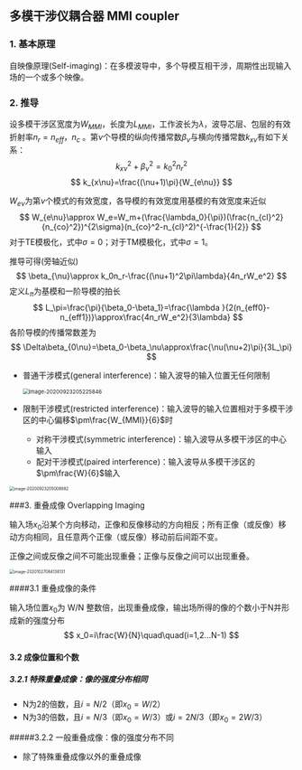 ## **多模干涉仪耦合器 MMI coupler**

### 1. 基本原理

自映像原理(Self-imaging)：在多模波导中，多个导模互相干涉，周期性出现输入场的一个或多个映像。

### 2. 推导

设多模干涉区宽度为$W_{MMI}$，长度为$L_{MMI}$，工作波长为$\lambda$，波导芯层、包层的有效折射率$n_r=n_{eff}$，$n_c$ 。第$\nu$个导模的纵向传播常数$\beta_{\nu}$与横向传播常数$k_{x\nu}$有如下关系：
$$
k_{x\nu}^2+\beta_{\nu}^2=k_0^2n_r^2
$$
$$
k_{x\nu}=\frac{(\nu+1)\pi}{W_{e\nu}}
$$

$W_{e\nu}$为第$\nu$个模式的有效宽度，各导模的有效宽度用基模的有效宽度来近似
$$
W_{e\nu}\approx W_e=W_m+(\frac{\lambda_0}{\pi})(\frac{n_{cl}^2}{n_{co}^2})^{2\sigma}(n_{co}^2-n_{cl}^2)^{-\frac{1}{2}}
$$
对于TE模极化，式中$\sigma=0$；对于TM模极化，式中$\sigma=1$。

推导可得(旁轴近似)
$$
\beta_{\nu}\approx k_0n_r-\frac{(\nu+1)^2\pi\lambda}{4n_rW_e^2}
$$
定义$L_\pi$为基模和一阶导模的拍长
$$
L_\pi=\frac{\pi}{\beta_0-\beta_1}=\frac{\lambda
}{2(n_{eff0}-n_{eff1})}\approx\frac{4n_rW_e^2}{3\lambda}
$$
各阶导模的传播常数差为
$$
\Delta\beta_{0\nu}=\beta_0-\beta_\nu\approx\frac{\nu(\nu+2)\pi}{3L_\pi}
$$

- 普通干涉模式(general interference)：输入波导的输入位置无任何限制
  
  <img src="C:\Users\Lenovo\AppData\Roaming\Typora\typora-user-images\image-20200923205225846.png" alt="image-20200923205225846" style="zoom: 67%;" />
  
- 限制干涉模式(restricted interference)：输入波导的输入位置相对于多模干涉区的中心偏移$\pm\frac{W_{MMI}}{6}$时
  
   - 对称干涉模式(symmetric interference)：输入波导从多模干涉区的中心输入
   - 配对干涉模式(paired interference)：输入波导从多模干涉区的$\pm\frac{W}{6}$输入

<img src="C:\Users\Lenovo\AppData\Roaming\Typora\typora-user-images\image-20200923205008882.png" alt="image-20200923205008882" style="zoom: 50%;" />

###3. 重叠成像 Overlapping Imaging

输入场$x_0$沿某个方向移动，正像和反像移动的方向相反；所有正像（或反像）移动方向相同，且任意两个正像（或反像）移动前后间距不变。

正像之间或反像之间不可能出现重叠；正像与反像之间可以出现重叠。

<img src="C:\Users\Lenovo\AppData\Roaming\Typora\typora-user-images\image-20201027084138131.png" alt="image-20201027084138131" style="zoom:50%;" />

####3.1 重叠成像的条件

输入场位置$x_0$为 W/N 整数倍，出现重叠成像，输出场所得的像的个数小于N并形成新的强度分布
$$
x_0=i\frac{W}{N}\quad\quad(i=1,2...N-1)
$$

#### 3.2 成像位置和个数

##### 3.2.1 特殊重叠成像：像的强度分布相同

- N为2的倍数，且$i=N/2$（即$x_0=W/2$）
- N为3的倍数，且$i=N/3$（即$x_0=W/3$）或$i=2N/3$（即$x_0=2W/3$）

#####3.2.2 一般重叠成像：像的强度分布不同

- 除了特殊重叠成像以外的重叠成像



